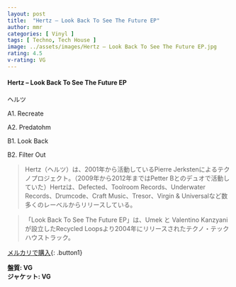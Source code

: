 ```yaml
---
layout: post
title:  "Hertz – Look Back To See The Future EP"
author: mmr
categories: [ Vinyl ]
tags: [ Techno, Tech House ]
image: ../assets/images/Hertz – Look Back To See The Future EP.jpg
rating: 4.5
v-rating: VG
---
```


#### Hertz – Look Back To See The Future EP

ヘルツ

A1. Recreate

A2. Predatohm

B1. Look Back

B2. Filter Out

> Hertz（ヘルツ）は、2001年から活動しているPierre Jerkstenによるテクノプロジェクト。（2009年から2012年まではPetter Bとのデュオで活動していた）Hertzは、Defected、Toolroom Records、Underwater Records、Drumcode、Craft Music、Tresor、Virgin & Universalなど数多くのレーベルからリリースしている。

> 「Look Back To See The Future EP」は、Umek と Valentino Kanzyaniが設立したRecycled Loopsより2004年にリリースされたテクノ・テックハウストラック。

[メルカリで購入](https://jp.mercari.com/item/m68002048690){: .button1}

<div class="mt-4 mb-4 d-flex align-items-center">
<strong class="mr-1">盤質: VG</strong>
</div>
<div class="mt-4 mb-4 d-flex align-items-center">
<strong class="mr-1">ジャケット: VG</strong>
</div>
